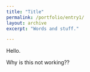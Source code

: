 ```yaml
---
title: "Title"
permalink: /portfolio/entry1/
layout: archive
excerpt: "Words and stuff."

---
```


Hello.

Why is this not working??
